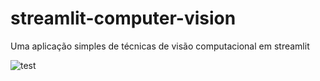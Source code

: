 # streamlit-computer-vision
Uma aplicação simples de técnicas de visão computacional em streamlit

![test](https://user-images.githubusercontent.com/23502680/117236633-72401480-adff-11eb-8278-e2316269ba5c.png)

